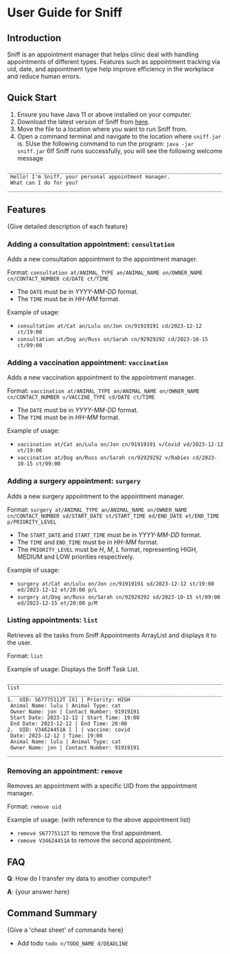 # User Guide for Sniff

## Introduction

Sniff is an appointment manager that helps clinic deal with handling appointments of different types.
Features such as appointment tracking via uid, date, and appointment type help improve
efficiency in the workplace and reduce human errors.

## Quick Start

1. Ensure you have Java 11 or above installed on your computer.
2. Download the latest version of Sniff from [here](https://github.com/AY2223S2-CS2113-W12-1/tp/releases).
3. Move the file to a location where you want to run Sniff from.
4. Open a command terminal and navigate to the location where `sniff.jar` is.
5Use the following command to run the program: `java -jar sniff.jar`
6If Sniff runs successfully, you will see the following welcome message
```
______________________________________________________________________
 Hello! I'm Sniff, your personal appointment manager.
 What can I do for you?
______________________________________________________________________
```

## Features 

{Give detailed description of each feature}

### Adding a consultation appointment: `consultation`
Adds a new consultation appointment to the appointment manager.

Format: `consultation at/ANIMAL_TYPE an/ANIMAL_NAME on/OWNER_NAME cn/CONTACT_NUMBER cd/DATE ct/TIME`

* The `DATE` must be in *YYYY-MM-DD* format.
* The `TIME` must be in *HH-MM* format.

Example of usage: 

* `consultation at/Cat an/Lulu on/Jon cn/91919191 cd/2023-12-12 ct/19:00`
* `consultation at/Dog an/Russ on/Sarah cn/92929292 cd/2023-10-15 ct/09:00`

### Adding a vaccination appointment: `vaccination`
Adds a new vaccination appointment to the appointment manager.

Format: `vaccination at/ANIMAL_TYPE an/ANIMAL_NAME on/OWNER_NAME cn/CONTACT_NUMBER v/VACCINE_TYPE cd/DATE ct/TIME`

* The `DATE` must be in *YYYY-MM-DD* format.
* The `TIME` must be in *HH-MM* format.

Example of usage:

* `vaccination at/Cat an/Lulu on/Jon cn/91919191 v/Covid vd/2023-12-12 vt/19:00`
* `vaccination at/Dog an/Russ on/Sarah cn/92929292 v/Rabies cd/2023-10-15 ct/09:00`

### Adding a surgery appointment: `surgery`
Adds a new surgery appointment to the appointment manager.

Format: `surgery at/ANIMAL_TYPE an/ANIMAL_NAME on/OWNER_NAME cn/CONTACT_NUMBER sd/START_DATE st/START_TIME ed/END_DATE et/END_TIME p/PRIORITY_LEVEL`

* The `START_DATE` and `START_TIME` must be in *YYYY-MM-DD* format.
* The `TIME` and `END_TIME` must be in *HH-MM* format.
* The `PRIORITY_LEVEL` must be *H*, *M*, *L* format, representing HIGH, MEDIUM and LOW priorities respectively.

Example of usage:

* `surgery at/Cat an/Lulu on/Jon cn/91919191 sd/2023-12-12 st/19:00 ed/2023-12-12 et/20:00 p/L`
* `surgery at/Dog an/Russ on/Sarah cn/92929292 sd/2023-10-15 st/09:00 ed/2023-12-15 et/20:00 p/M`

### Listing appointments: `list`
Retrieves all the tasks from Sniff Appointments ArrayList and displays it to the user.

Format: `list`

Example of usage: Displays the Sniff Task List.

```
______________________________________________________________________
list
______________________________________________________________________
1.  UID: S67775112T [X] | Priority: HIGH
 Animal Name: lulu | Animal Type: cat
 Owner Name: jon | Contact Number: 91919191
 Start Date: 2023-12-12 | Start Time: 19:00
 End Date: 2023-12-12 | End Time: 20:00
2.  UID: V34624451A [ ] | vaccine: covid
 Date: 2023-12-12 | Time: 19:00
 Animal Name: lulu | Animal Type: cat
 Owner Name: jon | Contact Number: 91919191
______________________________________________________________________
```
### Removing an appointment: `remove`
Removes an appointment with a specific UID from the appointment manager.

Format: `remove uid`


Example of usage: (with reference to the above appointment list)

* `remove S67775112T` to remove the first appointment.
* `remove V34624451A` to remove the second appointment.

## FAQ

**Q**: How do I transfer my data to another computer? 

**A**: {your answer here}

## Command Summary

{Give a 'cheat sheet' of commands here}

* Add todo `todo n/TODO_NAME d/DEADLINE`
